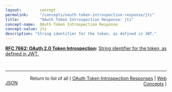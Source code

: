```yaml
---
layout:        concept
permalink:     "/concepts/oauth-token-introspection-response/jti"
title:         "OAuth Token Introspection Response: jti"
concept-name:  OAuth Token Introspection Response
concept-value: jti
description: "String identifier for the token, as defined in JWT."
---
```


**[RFC 7662: OAuth 2.0 Token Introspection](/specs/IETF/RFC/7662 "This specification defines a method for a protected resource to query an OAuth 2.0 authorization server to determine the active state of an OAuth 2.0 token and to determine meta-information about this token. OAuth 2.0 deployments can use this method to convey information about the authorization context of the token from the authorization server to the protected resource."):** [String identifier for the token, as defined in JWT.](http://tools.ietf.org/html/rfc7662#section-2.2 "Read documentation for OAuth Token Introspection Response &#34;jti&#34;")

<br/>
<hr/>

<p style="float : left"><a href="./jti.json" title="JSON representing this particular Web Concept value">JSON</a></p>
<p style="text-align: right">Return to list of all ( <a href="../oauth-token-introspection-response/">OAuth Token Introspection Responses</a> | <a href="../">Web Concepts</a> )</p>
